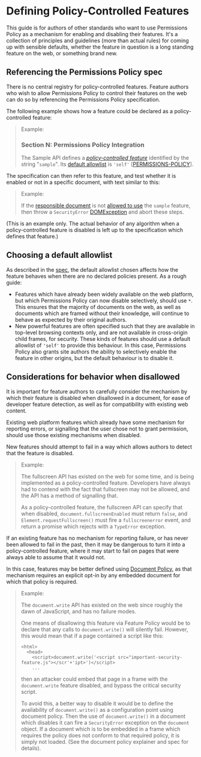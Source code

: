 # Defining Policy-Controlled Features

This guide is for authors of other standards who want to use Permissions Policy
as a mechanism for enabling and disabling their features. It's a collection of
principles and guidelines (more than actual rules) for coming up with sensible
defaults, whether the feature in question is a long standing feature on the
web, or something brand new.

## Referencing the Permissions Policy spec

There is no central registry for policy-controlled features. Feature authors who
wish to allow Permissions Policy to control their features on the web can do so
by referencing the Permissions Policy specification.

The following example shows how a feature could be declared as a
policy-controlled feature:

> Example:
>
>### Section N: Permissions Policy Integration
> The Sample API defines a [*policy-controlled feature*](https://w3c.github.io/webappsec-permissions-policy/#policy-controlled-feature)
> identified by the string "`sample`". Its [default allowlist](https://w3c.github.io/webappsec-permissions-policy/#default-allowlist)
> is `'self'` \[[PERMISSIONS-POLICY](https://w3c.github.io/webappsec-permissions-policy/)\].

The specification can then refer to this feature, and test whether it is enabled
or not in a specific document, with text similar to this:

> Example:
>
> If the [responsible document](https://html.spec.whatwg.org/multipage/webappapis.html#responsible-document)
> is not [allowed to use](https://html.spec.whatwg.org/multipage/iframe-embed-object.html#allowed-to-use)
> the `sample` feature, then throw a `SecurityError`
> [DOMException](https://heycam.github.io/webidl/#dfn-DOMException) and abort these steps.

(This is an example only. The actual behavior of any algorithm when a
policy-controlled feature is disabled is left up to the specification which
defines that feature.)

## Choosing a default allowlist

As described in the
[spec](https://w3c.github.io/webappsec-permissions-policy/#default-allowlists), the default
allowlist chosen affects how the feature behaves when there are no declared
policies present. As a rough guide:

* Features which have already been widely available on the web platform, but
which Permissions Policy can now disable selectively, should use `*`. This
ensures that the majority of documents on the web, as well as documents which
are framed without their knowledge, will continue to behave as expected by
their original authors.
* New powerful features are often specified such that they are available in
top-level browsing contexts only, and are not available in cross-origin child
frames, for security. These kinds of features should use a default allowlist of
`'self'` to provide this behaviour. In this case, Permissions Policy also grants
site authors the ability to selectively enable the feature in other origins,
but the default behaviour is to disable it.

## Considerations for behavior when disallowed

It is important for feature authors to carefully consider the mechanism by
which their feature is disabled when disallowed in a document, for ease of
developer feature detection, as well as for compatibility with existing web
content.

Existing web platform features which already have some mechanism for reporting
errors, or signalling that the user chose not to grant permission, should use
those existing mechanisms when disabled.

New features should attempt to fail in a way which allows authors to detect
that the feature is disabled.

> Example:
>
> The fullscreen API has existed on the web for some time, and is being
> implemented as a policy-controlled feature. Developers have always had to
> contend with the fact that fullscreen may not be allowed, and the API has a
> method of signalling that.
>
> As a policy-controlled feature, the fullscreen API can specify that when
> disabled, `document.fullscreenEnabled` must return `false`, and
> `Element.requestFullscreen()` must fire a `fullscreenerror` event, and return
> a promise which rejects with a `TypeError` exception.

If an existing feature has no mechanism for reporting failure, or has never been
allowed to fail in the past, then it may be dangerous to turn it into a
policy-controlled feature, where it may start to fail on pages that were always
able to assume that it would not.

In this case, features may be better defined using [Document Policy](https://wicg.github.io/document-policy/),
as that mechanism requires an explicit opt-in by any embedded document for which
that policy is required.

> Example:
>
> The `document.write` API has existed on the web since roughly the dawn of
> JavaScript, and has no failure modes.
>
> One means of disallowing this feature via Feature Policy would be to declare that
> any calls to `document.write()` will silently fail. However, this would mean that
> if a page contained a script like this:
>
>     <html>
>       <head>
>         <script>document.write('<script src="important-security-feature.js"></scr'+'ipt>')</script>
>         ...
>
> then an attacker could embed that page in a frame with the `document.write`
> feature disabled, and bypass the critical security script.
>
> To avoid this, a better way to disable it would be to define the availability of
> `document.write()` as a configuration point using document policy. Then the use of
> `document.write()` in a document which disables it can fire a `SecurityError`
> exception on the `document` object. If a document which is to be embedded in a frame
> which requires the policy does not conform to that required policy, it is simply not
> loaded. (See the document policy explainer and spec for details).
